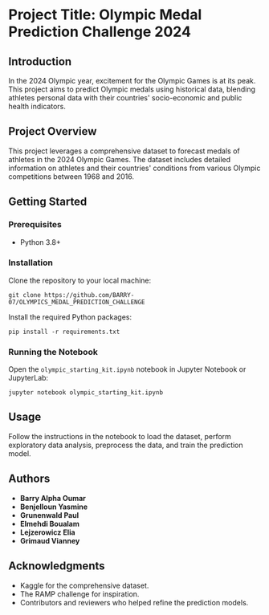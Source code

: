 # Project Title: Olympic Medal Prediction Challenge 2024

## Introduction

In the 2024 Olympic year, excitement for the Olympic Games is at its peak. This project aims to predict Olympic medals using historical data, blending athletes personal data with their countries' socio-economic and public health indicators.

## Project Overview

This project leverages a comprehensive dataset to forecast  medals of athletes  in the 2024 Olympic Games. The dataset includes detailed information on athletes and their countries' conditions from various Olympic competitions between 1968 and 2016.

## Getting Started

### Prerequisites

- Python 3.8+

### Installation

Clone the repository to your local machine:

```
git clone https://github.com/BARRY-07/OLYMPICS_MEDAL_PREDICTION_CHALLENGE
```

Install the required Python packages:

```
pip install -r requirements.txt
```

### Running the Notebook

Open the `olympic_starting_kit.ipynb` notebook in Jupyter Notebook or JupyterLab:

```
jupyter notebook olympic_starting_kit.ipynb
```

## Usage

Follow the instructions in the notebook to load the dataset, perform exploratory data analysis, preprocess the data, and train the prediction model.

## Authors

- **Barry Alpha Oumar**
- **Benjelloun Yasmine**
- **Grunenwald Paul**
- **Elmehdi Boualam**
- **Lejzerowicz Elia**
- **Grimaud Vianney**

## Acknowledgments

- Kaggle for the comprehensive dataset.
- The RAMP challenge for inspiration.
- Contributors and reviewers who helped refine the prediction models.
